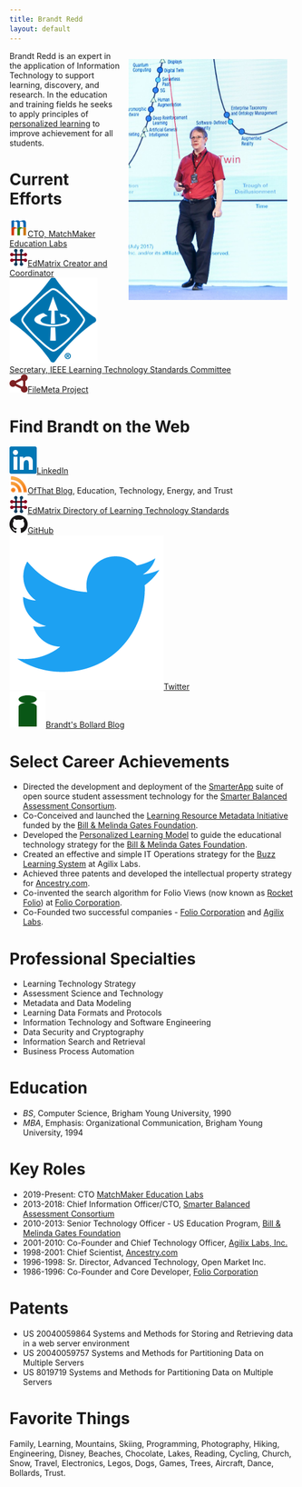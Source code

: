 ```yaml
---
title: Brandt Redd
layout: default
---
```

<img src="Brandt_Redd2.jpg" style="float:right; width: 20em; margin: 1em;" alt="Photo of Brandt Redd." />

Brandt Redd is an expert in the application of Information Technology to support learning, discovery, and research. In the education and training fields he seeks to apply principles of [personalized learning](http://www.ofthat.com/2013/03/theories-of-education-reform.html) to improve achievement for all students.

# Current Efforts

<div class="iconlist">
<a href="https://matchmakeredlabs.net"><img src="res/mm32.png" alt="Match Maker Logo" />CTO, MatchMaker Education Labs</a><br/>
<a href="https://www.edmatrix.org/matrix.html"><img src="res/EdMatrix-Logo32.png" alt="EdMatrix Logo" />EdMatrix Creator and Coordinator</a><br/>
<a href="https://sagroups.ieee.org/ltsc/"><img src="res/IEEE-Logo.png" alt="IEEE Logo" />Secretary, IEEE Learning Technology Standards Committee</a><br/>
<a href="https://www.filemeta.org"><img src="res/FileMeta.png" alt="File Meta" />FileMeta Project</a>
</div>

# Find Brandt on the Web

<div class="iconlist">
<a href="https://www.linkedin.com/in/brandtredd"><img src="res/LinkedIn.png" alt="LinkedIn" />LinkedIn</a><br/>
<a href="http://www.ofthat.com"><img src="res/RSS.png" alt="Blog Feed" />OfThat Blog</a>, Education, Technology, Energy, and Trust<br/>
<a href="http://www.edmatrix.org"><img src="res/EdMatrix-Logo32.png" alt="EdMatrix Logo" />EdMatrix Directory of Learning Technology Standards</a><br/>
<a href="https://github.com/bredd"><img src="res/GitHub.png" alt="GitHub" />GitHub</a><br/>
<a href="https://twitter.com/brandtredd"><img src="res/Twitter.png" alt="Twitter" />Twitter</a><br/>
<a href="http://bollard.brandtredd.com"><img src="res/Bollard.png" alt="Bollard" />Brandt's Bollard Blog</a>
</div>

# Select Career Achievements
 * Directed the development and deployment of the [SmarterApp](http://www.smarterapp.org) suite of open source student assessment technology for the [Smarter Balanced Assessment Consortium](http://www.smarterbalanced.org).
 * Co-Conceived and launched the [Learning Resource Metadata Initiative](http://www.lrmi.net/) funded by the [Bill & Melinda Gates Foundation](https://www.gatesfoundation.org/).
 * Developed the [Personalized Learning Model](http://www.ofthat.com/2011/10/personalized-learning-model.html) to guide the educational technology strategy for the [Bill & Melinda Gates Foundation](https://www.gatesfoundation.org/).
 * Created an effective and simple IT Operations strategy for the [Buzz Learning System](https://agilix.com/) at Agilix Labs.
 * Achieved three patents and developed the intellectual property strategy for [Ancestry.com](http://www.ancestry.com).
 * Co-invented the search algorithm for Folio Views (now known as [Rocket Folio](http://folio.com)) at [Folio Corporation](https://en.wikipedia.org/wiki/Folio_Corporation).
 * Co-Founded two successful companies - [Folio Corporation](https://en.wikipedia.org/wiki/Folio_Corporation) and [Agilix Labs](https://agilix.com/).

# Professional Specialties

 * Learning Technology Strategy
 * Assessment Science and Technology
 * Metadata and Data Modeling
 * Learning Data Formats and Protocols
 * Information Technology and Software Engineering
 * Data Security and Cryptography
 * Information Search and Retrieval
 * Business Process Automation

# Education
 * *BS*, Computer Science, Brigham Young University, 1990
 * *MBA*, Emphasis: Organizational Communication, Brigham Young University, 1994

# Key Roles
 * 2019-Present: CTO [MatchMaker Education Labs](https://matchmakeredlabs.net/) 
 * 2013-2018: Chief Information Officer/CTO, [Smarter Balanced Assessment Consortium](http://www.smarterbalanced.org)
 * 2010-2013: Senior Technology Officer - US Education Program, [Bill & Melinda Gates Foundation](https://www.gatesfoundation.org/)
 * 2001-2010: Co-Founder and Chief Technology Officer, [Agilix Labs, Inc.](http://www.agilix.com)
 * 1998-2001: Chief Scientist, [Ancestry.com](http://www.ancestry.com)
 * 1996-1998: Sr. Director, Advanced Technology, Open Market Inc.
 * 1986-1996: Co-Founder and Core Developer, [Folio Corporation](https://en.wikipedia.org/wiki/Folio_Corporation)

# Patents
 * US 20040059864 Systems and Methods for Storing and Retrieving data in a web server environment
 * US 20040059757 Systems and Methods for Partitioning Data on Multiple Servers
 * US 8019719 Systems and Methods for Partitioning Data on Multiple Servers

# Favorite Things
Family, Learning, Mountains, Skiing, Programming, Photography, Hiking, Engineering, Disney, Beaches, Chocolate, Lakes, Reading, Cycling, Church, Snow, Travel, Electronics, Legos, Dogs, Games, Trees, Aircraft, Dance, Bollards, Trust.
